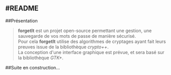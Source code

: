 #README
-----

##Présentation

> **forgetIt** est un projet open-source permettant une gestion, une sauvegarde de vos mots de passe de manière sécurisé.<br />
Pour cela **forgetIt** utilise des algorithmes de cryptages ayant fait leurs preuves issue de la bibliothèque *crypto++*.<br />
La conception d'une interface graphique est prévue, et sera basé sur la bibliothèque *GTK+*.<br />

##Suite en construction...
  
